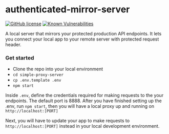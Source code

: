 # authenticated-mirror-server

[![GitHub license](https://img.shields.io/github/license/jeff-ong/simple-proxy-server)](https://github.com/jeff-ong/simple-proxy-server/blob/master/LICENSE) [![Known Vulnerabilities](https://snyk.io/test/github/jeff-ong/simple-proxy-server/badge.svg?targetFile=package.json)](https://snyk.io/test/github/jeff-ong/simple-proxy-server?targetFile=package.json)


A local server that mirrors your protected production API endpoints. It lets you connect your local app to your remote server with protected request header.

### Get started

- Clone the repo into your local environment
- `cd simple-proxy-server`
- `cp .env.template .env`
- `npm start`

Inside `.env`, define the credentials required for making requests to the your endpoints. The default port is 8888. After you have finished setting up the .env, run `npm start`, then you will have a local proxy up and running on `http://localhost:[PORT]`

Next, you will have to update your app to make requests to `http://localhost:[PORT]` instead in your local development environment.


